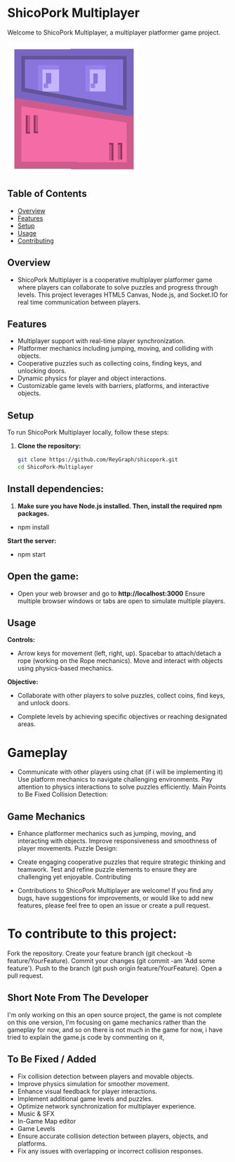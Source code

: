 # ShicoPork Multiplayer

Welcome to ShicoPork Multiplayer, a multiplayer platformer game project.

![SHICOPORK](public/images/player.png)

## Table of Contents

- [Overview](#overview)
- [Features](#features)
- [Setup](#setup)
- [Usage](#usage)
- [Contributing](#contributing)

## Overview

- ShicoPork Multiplayer is a cooperative multiplayer platformer game where players can collaborate to solve puzzles and progress through levels. This project leverages HTML5 Canvas, Node.js, and Socket.IO for real time communication between players.

## Features

- Multiplayer support with real-time player synchronization.
- Platformer mechanics including jumping, moving, and colliding with objects.
- Cooperative puzzles such as collecting coins, finding keys, and unlocking doors.
- Dynamic physics for player and object interactions.
- Customizable game levels with barriers, platforms, and interactive objects.

## Setup

To run ShicoPork Multiplayer locally, follow these steps:

1. **Clone the repository:**

   ```bash
   git clone https://github.com/ReyGraph/shicopork.git
   cd ShicoPork-Multiplayer


## Install dependencies:

1. **Make sure you have Node.js installed. Then, install the required npm packages.**


- npm install

**Start the server:**

- npm start

## Open the game:

- Open your web browser and go to **http://localhost:3000** Ensure multiple browser windows or tabs are open to simulate multiple players.

## Usage

**Controls:**

- Arrow keys for movement (left, right, up).
Spacebar to attach/detach a rope (working on the Rope mechanics).
Move and interact with objects using physics-based mechanics.

**Objective:**

- Collaborate with other players to solve puzzles, collect coins, find keys, and unlock doors.

- Complete levels by achieving specific objectives or reaching designated areas.


# Gameplay 

- Communicate with other players using chat (if i will be implementing it)
Use platform mechanics to navigate challenging environments.
Pay attention to physics interactions to solve puzzles efficiently.
Main Points to Be Fixed
Collision Detection:

## Game Mechanics

- Enhance platformer mechanics such as jumping, moving, and interacting with objects.
Improve responsiveness and smoothness of player movements.
Puzzle Design:

- Create engaging cooperative puzzles that require strategic thinking and teamwork.
Test and refine puzzle elements to ensure they are challenging yet enjoyable.
Contributing

- Contributions to ShicoPork Multiplayer are welcome! If you find any bugs, have suggestions for improvements, or would like to add new features, please feel free to open an issue or create a pull request.


# To contribute to this project:

Fork the repository.
Create your feature branch (git checkout -b feature/YourFeature).
Commit your changes (git commit -am 'Add some feature').
Push to the branch (git push origin feature/YourFeature).
Open a pull request.

## Short Note From The Developer

I'm only working on this an open source project, the game is not complete on this one version, I'm focusing on game mechanics rather than the gameplay for now, and so on there is not much in the game for now, i have tried to explain the game.js code by commenting on it, 


## To Be Fixed / Added

- Fix collision detection between players and movable objects.
- Improve physics simulation for smoother movement.
- Enhance visual feedback for player interactions.
- Implement additional game levels and puzzles.
- Optimize network synchronization for multiplayer experience.
- Music & SFX
- In-Game Map editor
- Game Levels 
- Ensure accurate collision detection between players, objects, and platforms.
- Fix any issues with overlapping or incorrect collision responses.
